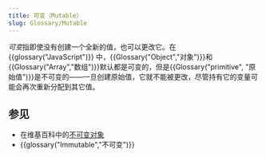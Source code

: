 ```yaml
---
title: 可变（Mutable）
slug: Glossary/Mutable
---
```


*可变*指即使没有创建一个全新的值，也可以更改它。在 {{glossary("JavaScript")}} 中，{{Glossary("Object","对象")}}和{{Glossary("Array","数组")}}默认都是可变的，但是{{Glossary("primitive", "原始值")}}是不可变的——一旦创建原始值，它就不能被更改，尽管持有它的变量可能会再次重新分配到其它值。

## 参见

- 在维基百科中的[不可变对象](https://zh.wikipedia.org/wiki/不可變物件)
- {{glossary("Immutable","不可变")}}
